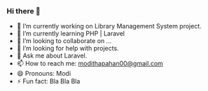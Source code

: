 ### Hi there 👋


<!-- **modithapahan/modithapahan** is a ✨ _special_ ✨ repository because its `README.md` (this file) appears on your GitHub profile.

Here are some ideas to get you started: -->

- 🔭 I’m currently working on Library Management System project.
- 🌱 I’m currently learning PHP | Laravel
- 👯 I’m looking to collaborate on ...
- 🤔 I’m looking for help with projects.
- 💬 Ask me about Laravel.
- 📫 How to reach me: modithapahan00@gmail.com
- 😄 Pronouns: Modi
- ⚡ Fun fact: Bla Bla Bla

